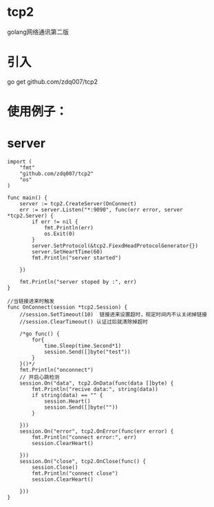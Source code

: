 # tcp2
golang网络通讯第二版

# 引入
go get github.com/zdq007/tcp2

# 使用例子：
# server
    import (
        "fmt"
        "github.com/zdq007/tcp2"
        "os"
    )
    
    func main() {
        server := tcp2.CreateServer(OnConnect)
        err := server.Listen("*:9090", func(err error, server *tcp2.Server) {
            if err != nil {
                fmt.Println(err)
                os.Exit(0)
            }
            server.SetProtocol(&tcp2.FiexdHeadProtocolGenerator{})
            server.SetHeartTime(60)
            fmt.Println("server started")

        })

        fmt.Println("server stoped by :", err)
    }

    //当链接进来时触发
    func OnConnect(session *tcp2.Session) {
        //session.SetTimeout(10)  链接进来设置超时，规定时间内不认关闭掉链接
        //session.ClearTimeout() 认证过后就清除掉超时

        /*go func() {
            for{
                time.Sleep(time.Second*1)
                session.Send([]byte("test"))
            }
        }()*/
        fmt.Println("onconnect")
        // 开启心跳检测
        session.On("data", tcp2.OnData(func(data []byte) {
            fmt.Println("recive data:", string(data))
            if string(data) == "" {
                session.Heart()
                session.Send([]byte(""))
            }

        }))
        session.On("error", tcp2.OnError(func(err error) {
            fmt.Println("connect error:", err)
            session.ClearHeart()

        }))
        session.On("close", tcp2.OnClose(func() {
            session.Close()
            fmt.Println("connect close")
            session.ClearHeart()

        }))
    }

